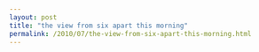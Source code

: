 ```yaml
---
layout: post
title: "the view from six apart this morning"
permalink: /2010/07/the-view-from-six-apart-this-morning.html
---
```


<p class="asset asset-video">
	<object height="344" width="425"><param name="movie" value="http://www.youtube.com/v/CepTA4jrQ-k&amp;fs=1" /><param name="allowFullScreen" value="true" /><param name="allowscriptaccess" value="always" /><embed allowfullscreen="true" allowscriptaccess="always" height="344" src="https://www.youtube.com/v/CepTA4jrQ-k&amp;fs=1" type="application/x-shockwave-flash" width="425" /></object>
</p>



